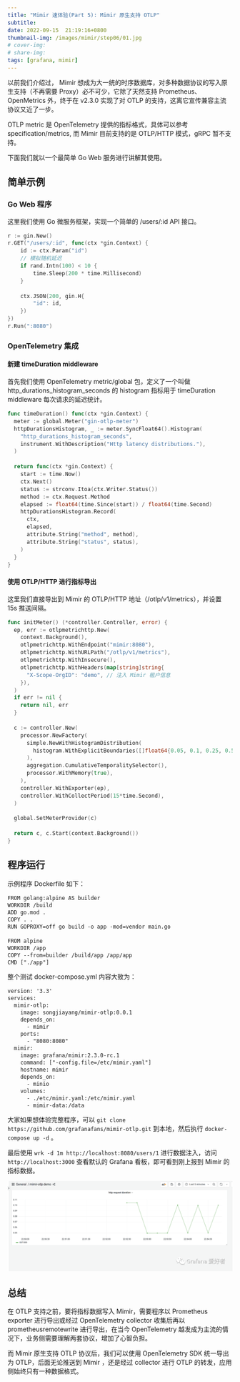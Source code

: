 ```yaml
---
title: "Mimir 速体验(Part 5): Mimir 原生支持 OTLP"
subtitle: 
date: 2022-09-15  21:19:16+0800
thumbnail-img: /images/mimir/step06/01.jpg
# cover-img: 
# share-img: 
tags: [grafana, mimir]
---
```


以前我们介绍过， Mimir 想成为大一统的时序数据库，对多种数据协议的写入原生支持（不再需要 Proxy）必不可少，它除了天然支持 Prometheus、OpenMetrics 外，终于在 v2.3.0 实现了对 OTLP 的支持，这离它宣传兼容主流协议又近了一步。

OTLP metric 是 OpenTelemetry 提供的指标格式，具体可以参考 specification/metrics, 而 Mimir 目前支持的是 OTLP/HTTP 模式，gRPC 暂不支持。

下面我们就以一个最简单 Go Web 服务进行讲解其使用。

## 简单示例

### Go Web 程序

这里我们使用 Go 微服务框架，实现一个简单的 /users/:id API 接口。

```go
r := gin.New()
r.GET("/users/:id", func(ctx *gin.Context) {
    id := ctx.Param("id")
    // 模拟随机延迟
    if rand.Intn(100) < 10 {
        time.Sleep(200 * time.Millisecond)
    }

    ctx.JSON(200, gin.H{
        "id": id,
    })
})
r.Run(":8080")
```

### OpenTelemetry 集成

#### 新建 timeDuration middleware

首先我们使用 OpenTelemetry metric/global 包，定义了一个叫做 http_durations_histogram_seconds 的 histogram 指标用于 timeDuration middleware 每次请求的延迟统计。

```go
func timeDuration() func(ctx *gin.Context) {
  meter := global.Meter("gin-otlp-meter")
  httpDurationsHistogram, _ := meter.SyncFloat64().Histogram(
    "http_durations_histogram_seconds",
    instrument.WithDescription("Http latency distributions."),
  )

  return func(ctx *gin.Context) {
    start := time.Now()
    ctx.Next()
    status := strconv.Itoa(ctx.Writer.Status())
    method := ctx.Request.Method
    elapsed := float64(time.Since(start)) / float64(time.Second)
    httpDurationsHistogram.Record(
      ctx,
      elapsed,
      attribute.String("method", method),
      attribute.String("status", status),
    )
  }
}
```

#### 使用 OTLP/HTTP 进行指标导出

这里我们直接导出到 Mimir 的 OTLP/HTTP 地址（/otlp/v1/metrics），并设置 15s 推送间隔。

```go
func initMeter() (*controller.Controller, error) {
  ep, err := otlpmetrichttp.New(
    context.Background(),
    otlpmetrichttp.WithEndpoint("mimir:8080"),
    otlpmetrichttp.WithURLPath("/otlp/v1/metrics"),
    otlpmetrichttp.WithInsecure(),
    otlpmetrichttp.WithHeaders(map[string]string{
      "X-Scope-OrgID": "demo", // 注入 Mimir 租户信息
    }),
  )
  if err != nil {
    return nil, err
  }

  c := controller.New(
    processor.NewFactory(
      simple.NewWithHistogramDistribution(
        histogram.WithExplicitBoundaries([]float64{0.05, 0.1, 0.25, 0.5, 1, 2}),
      ),
      aggregation.CumulativeTemporalitySelector(),
      processor.WithMemory(true),
    ),
    controller.WithExporter(ep),
    controller.WithCollectPeriod(15*time.Second),
  )

  global.SetMeterProvider(c)

  return c, c.Start(context.Background())
}
```

## 程序运行

示例程序 Dockerfile 如下：

```
FROM golang:alpine AS builder
WORKDIR /build
ADD go.mod .
COPY . .
RUN GOPROXY=off go build -o app -mod=vendor main.go

FROM alpine
WORKDIR /app 
COPY --from=builder /build/app /app/app
CMD ["./app"]
```

整个测试 docker-compose.yml 内容大致为：

```
version: '3.3'
services:
  mimir-otlp:
    image: songjiayang/mimir-otlp:0.0.1
    depends_on:
      - mimir
    ports:
      - "8080:8080"
  mimir:
    image: grafana/mimir:2.3.0-rc.1
    command: ["-config.file=/etc/mimir.yaml"]
    hostname: mimir
    depends_on:
      - minio
    volumes:
      - ./etc/mimir.yaml:/etc/mimir.yaml
      - mimir-data:/data
```

大家如果想体验完整程序，可以 `git clone https://github.com/grafanafans/mimir-otlp.git` 到本地，然后执行 `docker-compose up -d` 。

最后使用 `wrk -d 1m http://localhost:8080/users/1` 进行数据注入，访问 `http://localhost:3000` 查看默认的 Grafana 看板，即可看到刚上报到 Mimir 的指标数据。

![01.jpg](/images/mimir/step05/01.jpg)

## 总结

在 OTLP 支持之前，要将指标数据写入 Mimir，需要程序以 Prometheus exporter 进行导出或经过 OpenTelemetry collector 收集后再以 prometheusremotewrite 进行导出，在当今 OpenTelemetry 越发成为主流的情况下，业务侧需要理解两套协议，增加了心智负担。

而 Mimir 原生支持 OTLP 协议后，我们可以使用 OpenTelemetry SDK 统一导出为 OTLP，后面无论推送到 Mimir ，还是经过 collector 进行 OTLP 的转发，应用侧始终只有一种数据格式。